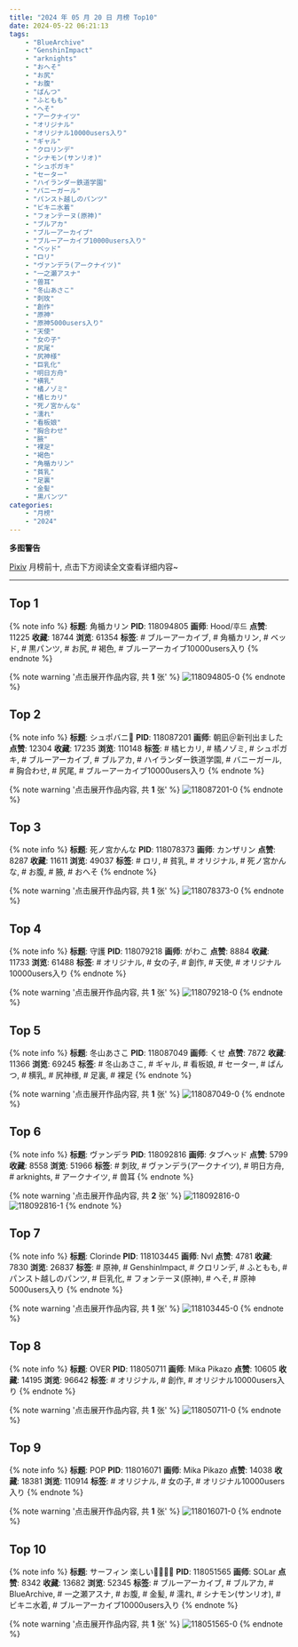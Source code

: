 ```yaml
---
title: "2024 年 05 月 20 日 月榜 Top10"
date: 2024-05-22 06:21:13
tags:
    - "BlueArchive"
    - "GenshinImpact"
    - "arknights"
    - "おへそ"
    - "お尻"
    - "お腹"
    - "ぱんつ"
    - "ふともも"
    - "へそ"
    - "アークナイツ"
    - "オリジナル"
    - "オリジナル10000users入り"
    - "ギャル"
    - "クロリンデ"
    - "シナモン(サンリオ)"
    - "シュポガキ"
    - "セーター"
    - "ハイランダー鉄道学園"
    - "バニーガール"
    - "パンスト越しのパンツ"
    - "ビキニ水着"
    - "フォンテーヌ(原神)"
    - "ブルアカ"
    - "ブルーアーカイブ"
    - "ブルーアーカイブ10000users入り"
    - "ベッド"
    - "ロリ"
    - "ヴァンデラ(アークナイツ)"
    - "一之瀬アスナ"
    - "兽耳"
    - "冬山あさこ"
    - "刺玫"
    - "創作"
    - "原神"
    - "原神5000users入り"
    - "天使"
    - "女の子"
    - "尻尾"
    - "尻神様"
    - "巨乳化"
    - "明日方舟"
    - "横乳"
    - "橘ノゾミ"
    - "橘ヒカリ"
    - "死ノ宮かんな"
    - "濡れ"
    - "看板娘"
    - "胸合わせ"
    - "腋"
    - "裸足"
    - "褐色"
    - "角楯カリン"
    - "貧乳"
    - "足裏"
    - "金髪"
    - "黒パンツ"
categories:
    - "月榜"
    - "2024"
---
```


<i class="fa fa-triangle-exclamation"></i>**多图警告**<i class="fa fa-triangle-exclamation"></i>

[Pixiv](https://www.pixiv.net/) 月榜前十, 点击下方阅读全文查看详细内容~

<!-- more -->

---

## Top 1

{% note info %}
**标题**: 角楯カリン
**PID**: 118094805 **画师**: Hood/후드
**点赞**: 11225 **收藏**: 18744 **浏览**: 61354
**标签**: # ブルーアーカイブ, # 角楯カリン, # ベッド, # 黒パンツ, # お尻, # 褐色, # ブルーアーカイブ10000users入り
{% endnote %}

{% note warning '点击展开作品内容, 共 **1** 张' %}
![118094805-0](https://i.pixiv.re/img-original/img/2024/04/23/18/20/21/118094805_p0.png)
{% endnote %}

## Top 2

{% note info %}
**标题**: シュポバニ💢
**PID**: 118087201 **画师**: 朝凪＠新刊出ました
**点赞**: 12304 **收藏**: 17235 **浏览**: 110148
**标签**: # 橘ヒカリ, # 橘ノゾミ, # シュポガキ, # ブルーアーカイブ, # ブルアカ, # ハイランダー鉄道学園, # バニーガール, # 胸合わせ, # 尻尾, # ブルーアーカイブ10000users入り
{% endnote %}

{% note warning '点击展开作品内容, 共 **1** 张' %}
![118087201-0](https://i.pixiv.re/img-original/img/2024/04/23/10/12/24/118087201_p0.jpg)
{% endnote %}

## Top 3

{% note info %}
**标题**: 死ノ宮かんな
**PID**: 118078373 **画师**: カンザリン
**点赞**: 8287 **收藏**: 11611 **浏览**: 49037
**标签**: # ロリ, # 貧乳, # オリジナル, # 死ノ宮かんな, # お腹, # 腋, # おへそ
{% endnote %}

{% note warning '点击展开作品内容, 共 **1** 张' %}
![118078373-0](https://i.pixiv.re/img-original/img/2024/04/23/00/00/25/118078373_p0.png)
{% endnote %}

## Top 4

{% note info %}
**标题**: 守護
**PID**: 118079218 **画师**: がわこ
**点赞**: 8884 **收藏**: 11733 **浏览**: 61488
**标签**: # オリジナル, # 女の子, # 創作, # 天使, # オリジナル10000users入り
{% endnote %}

{% note warning '点击展开作品内容, 共 **1** 张' %}
![118079218-0](https://i.pixiv.re/img-original/img/2024/04/23/00/19/37/118079218_p0.png)
{% endnote %}

## Top 5

{% note info %}
**标题**: 冬山あさこ
**PID**: 118087049 **画师**: くせ
**点赞**: 7872 **收藏**: 11366 **浏览**: 69245
**标签**: # 冬山あさこ, # ギャル, # 看板娘, # セーター, # ぱんつ, # 横乳, # 尻神様, # 足裏, # 裸足
{% endnote %}

{% note warning '点击展开作品内容, 共 **1** 张' %}
![118087049-0](https://i.pixiv.re/img-original/img/2024/04/23/10/00/01/118087049_p0.png)
{% endnote %}

## Top 6

{% note info %}
**标题**: ヴァンデラ
**PID**: 118092816 **画师**: タブヘッド
**点赞**: 5799 **收藏**: 8558 **浏览**: 51966
**标签**: # 刺玫, # ヴァンデラ(アークナイツ), # 明日方舟, # arknights, # アークナイツ, # 兽耳
{% endnote %}

{% note warning '点击展开作品内容, 共 **2** 张' %}
![118092816-0](https://i.pixiv.re/img-original/img/2024/04/23/16/42/04/118092816_p0.jpg)
![118092816-1](https://i.pixiv.re/img-original/img/2024/04/23/16/42/04/118092816_p1.jpg)
{% endnote %}

## Top 7

{% note info %}
**标题**: Clorinde
**PID**: 118103445 **画师**: Nvl
**点赞**: 4781 **收藏**: 7830 **浏览**: 26837
**标签**: # 原神, # GenshinImpact, # クロリンデ, # ふともも, # パンスト越しのパンツ, # 巨乳化, # フォンテーヌ(原神), # へそ, # 原神5000users入り
{% endnote %}

{% note warning '点击展开作品内容, 共 **1** 张' %}
![118103445-0](https://i.pixiv.re/img-original/img/2024/04/23/23/11/46/118103445_p0.png)
{% endnote %}

## Top 8

{% note info %}
**标题**: OVER
**PID**: 118050711 **画师**: Mika Pikazo
**点赞**: 10605 **收藏**: 14195 **浏览**: 96642
**标签**: # オリジナル, # 創作, # オリジナル10000users入り
{% endnote %}

{% note warning '点击展开作品内容, 共 **1** 张' %}
![118050711-0](https://i.pixiv.re/img-original/img/2024/04/22/00/00/06/118050711_p0.png)
{% endnote %}

## Top 9

{% note info %}
**标题**: POP
**PID**: 118016071 **画师**: Mika Pikazo
**点赞**: 14038 **收藏**: 18381 **浏览**: 110914
**标签**: # オリジナル, # 女の子, # オリジナル10000users入り
{% endnote %}

{% note warning '点击展开作品内容, 共 **1** 张' %}
![118016071-0](https://i.pixiv.re/img-original/img/2024/04/21/00/00/14/118016071_p0.png)
{% endnote %}

## Top 10

{% note info %}
**标题**: サーフィン 楽しい🏄‍♀️🏄‍♀️
**PID**: 118051565 **画师**: SOLar
**点赞**: 8342 **收藏**: 13682 **浏览**: 52345
**标签**: # ブルーアーカイブ, # ブルアカ, # BlueArchive, # 一之瀬アスナ, # お腹, # 金髪, # 濡れ, # シナモン(サンリオ), # ビキニ水着, # ブルーアーカイブ10000users入り
{% endnote %}

{% note warning '点击展开作品内容, 共 **1** 张' %}
![118051565-0](https://i.pixiv.re/img-original/img/2024/04/22/00/13/34/118051565_p0.png)
{% endnote %}
